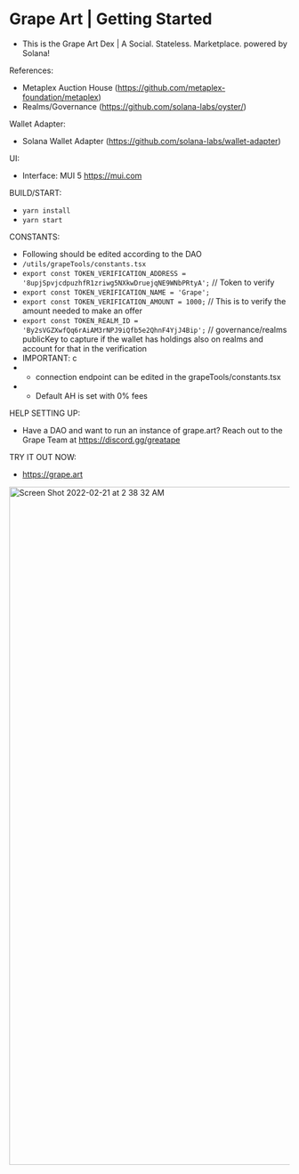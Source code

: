 # Grape Art | Getting Started 

- This is the Grape Art Dex | A Social. Stateless. Marketplace. powered by Solana!

References:
- Metaplex Auction House (https://github.com/metaplex-foundation/metaplex)
- Realms/Governance (https://github.com/solana-labs/oyster/)

Wallet Adapter:
- Solana Wallet Adapter (https://github.com/solana-labs/wallet-adapter)

UI:
- Interface: MUI 5 https://mui.com

BUILD/START:
- `yarn install`
- `yarn start`

CONSTANTS: 
- Following should be edited according to the DAO
-   `/utils/grapeTools/constants.tsx`
-   `export const TOKEN_VERIFICATION_ADDRESS = '8upjSpvjcdpuzhfR1zriwg5NXkwDruejqNE9WNbPRtyA';` // Token to verify
-   `export const TOKEN_VERIFICATION_NAME = 'Grape';`
-   `export const TOKEN_VERIFICATION_AMOUNT = 1000;` // This is to verify the amount needed to make an offer
-   `export const TOKEN_REALM_ID = 'By2sVGZXwfQq6rAiAM3rNPJ9iQfb5e2QhnF4YjJ4Bip';` // governance/realms publicKey to capture if the wallet has holdings also on realms and account for that in the verification
-   IMPORTANT: c
-   * connection endpoint can be edited in the grapeTools/constants.tsx
-   * Default AH is set with 0% fees


HELP SETTING UP:
-   Have a DAO and want to run an instance of grape.art? Reach out to the Grape Team at https://discord.gg/greatape

TRY IT OUT NOW:
- https://grape.art


<img width="1219" alt="Screen Shot 2022-02-21 at 2 38 32 AM" src="https://user-images.githubusercontent.com/13381905/154965216-e03620b9-d783-4f7d-9b55-c4e21ec90879.png">
